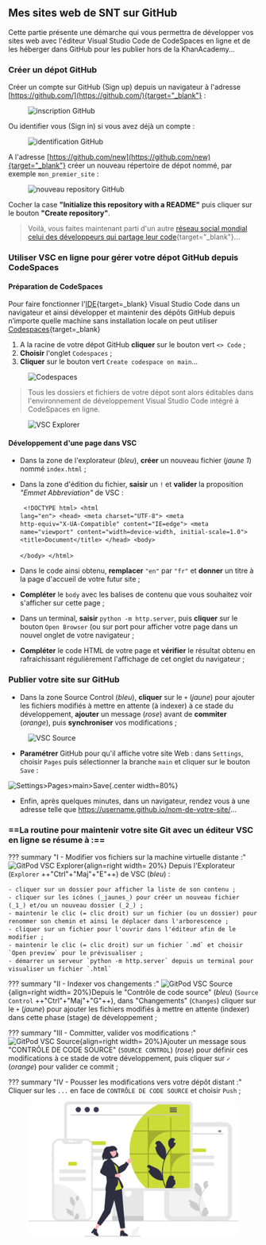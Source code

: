 ## Mes sites web de SNT sur GitHub

Cette partie présente une démarche qui vous permettra de développer vos sites web avec l'éditeur Visual Studio Code de CodeSpaces en ligne et de les héberger dans GitHub pour les publier hors de la KhanAcademy...

### Créer un dépot GitHub
Créer un compte sur GitHub (Sign up) depuis un navigateur à l'adresse [https://github.com/](https://github.com/){target="_blank"} :

<figure>
    <img src="https://ericecmorlaix.github.io/img/GitHub00a.png" width=50% alt="inscription GitHub">
</figure>

Ou identifier vous (Sign in) si vous avez déjà un compte :

<figure>
    <img src="https://ericecmorlaix.github.io/img/GitHub00b.png" width=50% alt="identification GitHub">
</figure>

A l'adresse [https://github.com/new](https://github.com/new){target="_blank"} créer un nouveau répertoire de dépot nommé, par exemple `mon_premier_site` :

<figure>
    <img src="https://ericecmorlaix.github.io/img/GitHub01d.png" alt="nouveau repository GitHub">
</figure>

Cocher la case **"Initialize this repository with a README"** puis cliquer sur le bouton **"Create repository"**.

> Voilà, vous faites maintenant parti d'un autre [réseau social mondial celui des développeurs qui partage leur code](https://medium.com/coding-days/focus-sur-github-le-r%C3%A9seau-social-des-d%C3%A9veloppeurs-165a2978ea9e){target="_blank"}...


### Utiliser VSC en ligne pour gérer votre dépot GitHub depuis CodeSpaces

#### Préparation de CodeSpaces

Pour faire fonctionner l'[IDE](https://fr.wikipedia.org/wiki/Environnement_de_d%C3%A9veloppement){target=_blank} Visual Studio Code dans un navigateur et ainsi développer et maintenir des dépôts GitHub depuis n’importe quelle machine sans installation locale on peut utiliser [Codespaces](https://github.com/features/codespaces){target=_blank}
        
1. A la racine de votre dépot GitHub **cliquer** sur le bouton vert `<> Code` ;
2. **Choisir** l'onglet `Codespaces` ;
3. **Cliquer** sur le bouton vert `Create codespace on main`...

<figure>
    <img src="https://ericecmorlaix.github.io/img/Codespaces00.png" alt="Codespaces">
</figure> 


> Tous les dossiers et fichiers de votre dépot sont alors éditables dans l'environnement de développement Visual Studio Code intégré à CodeSpaces en ligne.

<figure>
    <img src="https://ericecmorlaix.github.io/img/GitPod01d.png" alt="VSC Explorer">
</figure>

#### Développement d'une page dans VSC

- Dans la zone de l'explorateur (_bleu_), **créer** un nouveau fichier (_jaune 1_) nommé `index.html` ;
- Dans la zone d'édition du fichier, **saisir** un `!` et **valider** la proposition _"Emmet Abbreviation"_ de VSC :
<code><pre>
&lt;!DOCTYPE html&gt;
&lt;html lang="en"&gt;
&lt;head&gt;
    &lt;meta charset="UTF-8"&gt;
    &lt;meta http-equiv="X-UA-Compatible" content="IE=edge"&gt;
    &lt;meta name="viewport" content="width=device-width, initial-scale=1.0"&gt;
    &lt;title&gt;Document&lt;/title&gt;
&lt;/head&gt;
&lt;body&gt;        
&lt;/body&gt;
&lt;/html&gt;
</code></pre>

- Dans le code ainsi obtenu, **remplacer** `"en"` par `"fr"` et **donner** un titre à la page d'accueil de votre futur site ;
- **Compléter** le `body` avec les balises de contenu que vous souhaitez voir s'afficher sur cette page ;
- Dans un terminal, **saisir** `python -m http.server`, puis **cliquer** sur le bouton `Open Browser` (ou sur port pour afficher votre page dans un nouvel onglet de votre navigateur ;
- **Compléter** le code HTML de votre page et **vérifier** le résultat obtenu en rafraichissant régulièrement l'affichage de cet onglet du navigateur ;

### Publier votre site sur GitHub

- Dans la zone Source Control (_bleu_), **cliquer** sur le `+` (_jaune_) pour ajouter les fichiers modifiés à mettre en attente (à indexer) à ce stade du développement, **ajouter** un message (_rose_) avant de **commiter** (_orange_), puis **synchroniser** vos modifications ;

<figure>
    <img src="https://ericecmorlaix.github.io/img/GitPod02d.png" alt="VSC Source">
</figure>

- **Paramétrer** GitHub pour qu'il affiche votre site Web : dans `Settings`, choisir `Pages` puis sélectionner la branche `main` et cliquer sur le bouton `Save` :

![Settings>Pages>main>Save](https://ericecmorlaix.github.io/img/GitHub02.png){.center width=80%}

- Enfin, après quelques minutes, dans un navigateur, rendez vous à une adresse telle que <https://username.github.io/nom-de-votre-site/>...


### ==La routine pour maintenir votre site Git avec un éditeur VSC en ligne se résume à :==

??? summary "I - Modifier vos fichiers sur la machine virtuelle distante :"
    ![GitPod VSC Explorer](https://ericecmorlaix.github.io/img/GitPod01d.png){align=right width= 20%} Depuis l'Explorateur (`Explorer` ++"Ctrl"+"Maj"+"E"++) de VSC (_bleu_) :

    - cliquer sur un dossier pour afficher la liste de son contenu ;
    - cliquer sur les icônes (_jaunes_) pour créer un nouveau fichier (_1_) et/ou un nouveau dossier (_2_) ;
    - maintenir le clic (= clic droit) sur un fichier (ou un dossier) pour renommer son chemin et ainsi le déplacer dans l'arborescence ;
    - cliquer sur un fichier pour l'ouvrir dans l'éditeur afin de le modifier ;
    - maintenir le clic (= clic droit) sur un fichier `.md` et choisir `Open preview` pour le prévisualiser ;
    - démarrer un serveur `python -m http.server` depuis un terminal pour visualiser un fichier `.html`

??? summary "II - Indexer vos changements :"
    ![GitPod VSC Source](https://ericecmorlaix.github.io/img/GitPod02d.png){align=right width= 20%}Depuis le "Contrôle de code source" (_bleu_) (`Source Control` ++"Ctrl"+"Maj"+"G"++),
     dans "Changements" (`Changes`) cliquer sur le `+` (_jaune_) pour ajouter les fichiers modifiés
      à mettre en attente (indexer) dans cette phase (stage) de développement ;

??? summary "III - Committer, valider vos modifications :"
    ![GitPod VSC Source](https://ericecmorlaix.github.io/img/GitPod02d.png){align=right width= 20%}Ajouter un message sous "CONTRÔLE DE CODE SOURCE" (`SOURCE CONTROL`) (_rose_)
     pour définir ces modifications à ce stade de votre développement,
      puis cliquer sur `✓` (_orange_) pour valider ce commit ;

??? summary "IV - Pousser les modifications vers votre dépôt distant :"
    Cliquer sur les `...` en face de `CONTRÔLE DE CODE SOURCE`
    et choisir `Push` ;

<figure>
    <img src="../images/undraw_web_devices_re_m8sc.svg" alt="web_devices">
</figure>